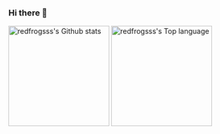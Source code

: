 ### Hi there 👋

<!-- [![redfrogsss's GitHub stats](https://github-readme-stats.vercel.app/api?username=redfrogsss&show_icons=true)](https://github.com/anuraghazra/github-readme-stats) -->
<!-- [![Top Langs](https://github-readme-stats.vercel.app/api/top-langs/?username=redfrogsss)](https://github.com/anuraghazra/github-readme-stats) -->

<img src="https://github-readme-stats.vercel.app/api?username=redfrogsss&show_icons=true" alt="redfrogsss's Github stats" height="200px"></img>
<img src="https://github-readme-stats.vercel.app/api/top-langs/?username=redfrogsss" alt="redfrogsss's Top language" height="200px"></img>
